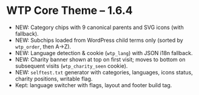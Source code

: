 # WTP Core Theme – 1.6.4

- NEW: Category chips with 9 canonical parents and SVG icons (with fallback).
- NEW: Subchips loaded from WordPress child terms only (sorted by `wtp_order`, then A→Z).
- NEW: Language detection & cookie (`wtp_lang`) with JSON i18n fallback.
- NEW: Charity banner shown at top on first visit; moves to bottom on subsequent visits (`wtp_charity_seen` cookie).
- NEW: `selftest.txt` generator with categories, languages, icons status, charity positions, writable flag.
- Kept: language switcher with flags, layout and footer build tag.